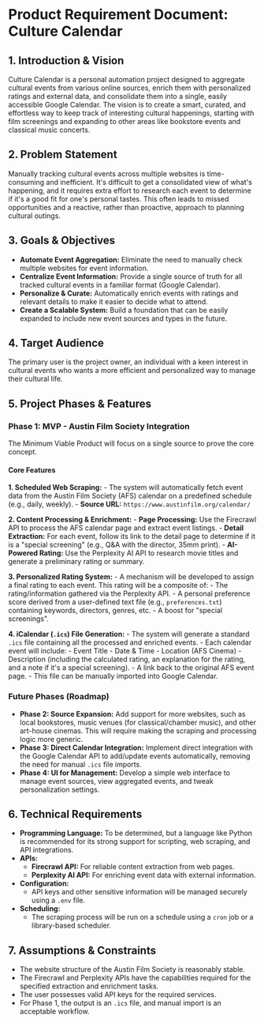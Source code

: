 # Product Requirement Document: Culture Calendar

## 1. Introduction & Vision

Culture Calendar is a personal automation project designed to aggregate cultural events from various online sources, enrich them with personalized ratings and external data, and consolidate them into a single, easily accessible Google Calendar. The vision is to create a smart, curated, and effortless way to keep track of interesting cultural happenings, starting with film screenings and expanding to other areas like bookstore events and classical music concerts.

## 2. Problem Statement

Manually tracking cultural events across multiple websites is time-consuming and inefficient. It's difficult to get a consolidated view of what's happening, and it requires extra effort to research each event to determine if it's a good fit for one's personal tastes. This often leads to missed opportunities and a reactive, rather than proactive, approach to planning cultural outings.

## 3. Goals & Objectives

*   **Automate Event Aggregation:** Eliminate the need to manually check multiple websites for event information.
*   **Centralize Event Information:** Provide a single source of truth for all tracked cultural events in a familiar format (Google Calendar).
*   **Personalize & Curate:** Automatically enrich events with ratings and relevant details to make it easier to decide what to attend.
*   **Create a Scalable System:** Build a foundation that can be easily expanded to include new event sources and types in the future.

## 4. Target Audience

The primary user is the project owner, an individual with a keen interest in cultural events who wants a more efficient and personalized way to manage their cultural life.

## 5. Project Phases & Features

### Phase 1: MVP - Austin Film Society Integration

The Minimum Viable Product will focus on a single source to prove the core concept.

#### Core Features

**1. Scheduled Web Scraping:**
    - The system will automatically fetch event data from the Austin Film Society (AFS) calendar on a predefined schedule (e.g., daily, weekly).
    - **Source URL:** `https://www.austinfilm.org/calendar/`

**2. Content Processing & Enrichment:**
    - **Page Processing:** Use the Firecrawl API to process the AFS calendar page and extract event listings.
    - **Detail Extraction:** For each event, follow its link to the detail page to determine if it is a "special screening" (e.g., Q&A with the director, 35mm print).
    - **AI-Powered Rating:** Use the Perplexity AI API to research movie titles and generate a preliminary rating or summary.

**3. Personalized Rating System:**
    - A mechanism will be developed to assign a final rating to each event. This rating will be a composite of:
        - The rating/information gathered via the Perplexity API.
        - A personal preference score derived from a user-defined text file (e.g., `preferences.txt`) containing keywords, directors, genres, etc.
        - A boost for "special screenings".

**4. iCalendar (`.ics`) File Generation:**
    - The system will generate a standard `.ics` file containing all the processed and enriched events.
    - Each calendar event will include:
        - Event Title
        - Date & Time
        - Location (AFS Cinema)
        - Description (including the calculated rating, an explanation for the rating, and a note if it's a special screening).
        - A link back to the original AFS event page.
    - This file can be manually imported into Google Calendar.

### Future Phases (Roadmap)

*   **Phase 2: Source Expansion:** Add support for more websites, such as local bookstores, music venues (for classical/chamber music), and other art-house cinemas. This will require making the scraping and processing logic more generic.
*   **Phase 3: Direct Calendar Integration:** Implement direct integration with the Google Calendar API to add/update events automatically, removing the need for manual `.ics` file imports.
*   **Phase 4: UI for Management:** Develop a simple web interface to manage event sources, view aggregated events, and tweak personalization settings.

## 6. Technical Requirements

*   **Programming Language:** To be determined, but a language like Python is recommended for its strong support for scripting, web scraping, and API integrations.
*   **APIs:**
    - **Firecrawl API:** For reliable content extraction from web pages.
    - **Perplexity AI API:** For enriching event data with external information.
*   **Configuration:**
    - API keys and other sensitive information will be managed securely using a `.env` file.
*   **Scheduling:**
    - The scraping process will be run on a schedule using a `cron` job or a library-based scheduler.

## 7. Assumptions & Constraints

*   The website structure of the Austin Film Society is reasonably stable.
*   The Firecrawl and Perplexity APIs have the capabilities required for the specified extraction and enrichment tasks.
*   The user possesses valid API keys for the required services.
*   For Phase 1, the output is an `.ics` file, and manual import is an acceptable workflow. 
